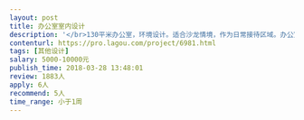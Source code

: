 ```yaml
---                
layout: post       
title: 办公室室内设计           
description: '</br>130平米办公室，环境设计。适合沙龙情境，作为日常接待区域。办公室其他位置已经完成，仅需设计墙面和部分区域</br>'     
contenturl: https://pro.lagou.com/project/6981.html      
tags: [其他设计]            
salary: 5000-10000元          
publish_time: 2018-03-28 13:48:01         
review: 1883人                   
apply: 6人                   
recommend: 5人                   
time_range: 小于1周              
---                 
```

